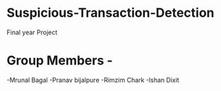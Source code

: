 # Suspicious-Transaction-Detection
Final year Project
# Group Members - 
-Mrunal Bagal
-Pranav bijalpure
-Rimzim Chark
-Ishan Dixit
